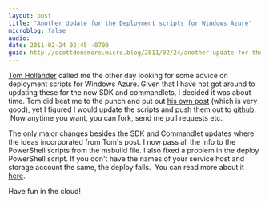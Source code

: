```yaml
---
layout: post
title: "Another Update for the Deployment scripts for Windows Azure"
microblog: false
audio:
date: 2011-02-24 02:45 -0700
guid: http://scottdensmore.micro.blog/2011/02/24/another-update-for-the-deployment-scripts-for-windows-azure.html
---
```


[Tom Hollander](http://blogs.msdn.com/b/tomholl/) called me the other day looking for some advice on deployment scripts for Windows Azure. Given that I have not got around to updating these for the new SDK and commandlets, I decided it was about time. Tom did beat me to the punch and put out [his own post](http://blogs.msdn.com/b/tomholl/archive/2011/02/23/using-msbuild-to-deploy-to-multiple-windows-azure-environments.aspx) (which is very good), yet I figured I would update the scripts and push them out to [github](https://github.com/scottdensmore/AzureDeploySample).  Now anytime you want, you can fork, send me pull requests etc.

The only major changes besides the SDK and Commandlet updates where the ideas incorporated from Tom's post. I now pass all the info to the PowerShell scripts from the msbuild file. I also fixed a problem in the deploy PowerShell script. If you don't have the names of your service host and storage account the same, the deploy fails.  You can read more about it [here](http://social.msdn.microsoft.com/Forums/en-US/windowsazure/thread/504abb65-ac68-4f65-ac7c-335ace6830ba/).

Have fun in the cloud!
